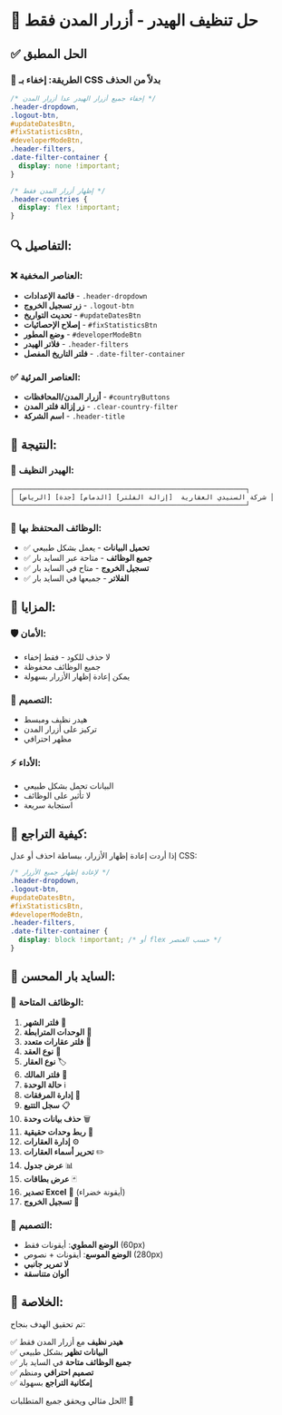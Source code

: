 # 🎯 حل تنظيف الهيدر - أزرار المدن فقط

## ✅ الحل المطبق

### 🎨 **الطريقة: إخفاء بـ CSS بدلاً من الحذف**

```css
/* إخفاء جميع أزرار الهيدر عدا أزرار المدن */
.header-dropdown,
.logout-btn,
#updateDatesBtn,
#fixStatisticsBtn,
#developerModeBtn,
.header-filters,
.date-filter-container {
  display: none !important;
}

/* إظهار أزرار المدن فقط */
.header-countries {
  display: flex !important;
}
```

## 🔍 **التفاصيل:**

### ❌ **العناصر المخفية:**
- **قائمة الإعدادات** - `.header-dropdown`
- **زر تسجيل الخروج** - `.logout-btn`
- **تحديث التواريخ** - `#updateDatesBtn`
- **إصلاح الإحصائيات** - `#fixStatisticsBtn`
- **وضع المطور** - `#developerModeBtn`
- **فلاتر الهيدر** - `.header-filters`
- **فلتر التاريخ المفصل** - `.date-filter-container`

### ✅ **العناصر المرئية:**
- **أزرار المدن/المحافظات** - `#countryButtons`
- **زر إزالة فلتر المدن** - `.clear-country-filter`
- **اسم الشركة** - `.header-title`

## 🎯 **النتيجة:**

### 📱 **الهيدر النظيف:**
```
┌─────────────────────────────────────────────────────────┐
│ [الرياض] [جدة] [الدمام] [إزالة الفلتر]  شركة السنيدي العقارية │
└─────────────────────────────────────────────────────────┘
```

### 🔧 **الوظائف المحتفظ بها:**
- ✅ **تحميل البيانات** - يعمل بشكل طبيعي
- ✅ **جميع الوظائف** - متاحة عبر السايد بار
- ✅ **تسجيل الخروج** - متاح في السايد بار
- ✅ **الفلاتر** - جميعها في السايد بار

## 🚀 **المزايا:**

### 🛡️ **الأمان:**
- لا حذف للكود - فقط إخفاء
- جميع الوظائف محفوظة
- يمكن إعادة إظهار الأزرار بسهولة

### 🎨 **التصميم:**
- هيدر نظيف ومبسط
- تركيز على أزرار المدن
- مظهر احترافي

### ⚡ **الأداء:**
- البيانات تحمل بشكل طبيعي
- لا تأثير على الوظائف
- استجابة سريعة

## 🔄 **كيفية التراجع:**

إذا أردت إعادة إظهار الأزرار، ببساطة احذف أو عدل CSS:

```css
/* لإعادة إظهار جميع الأزرار */
.header-dropdown,
.logout-btn,
#updateDatesBtn,
#fixStatisticsBtn,
#developerModeBtn,
.header-filters,
.date-filter-container {
  display: block !important; /* أو flex حسب العنصر */
}
```

## 📱 **السايد بار المحسن:**

### 🎯 **الوظائف المتاحة:**
1. **فلتر الشهر** 📅
2. **الوحدات المترابطة** 🔗
3. **فلتر عقارات متعدد** 🏢
4. **نوع العقد** 📄
5. **نوع العقار** 🏷️
6. **فلتر المالك** 👤
7. **حالة الوحدة** ℹ️
8. **إدارة المرفقات** 📁
9. **سجل التتبع** 📋
10. **حذف بيانات وحدة** 🗑️
11. **ربط وحدات حقيقية** 🔗
12. **إدارة العقارات** ⚙️
13. **تحرير أسماء العقارات** ✏️
14. **عرض جدول** 📊
15. **عرض بطاقات** 🃏
16. **تصدير Excel** 📗 (أيقونة خضراء)
17. **تسجيل الخروج** 🚪

### 🎨 **التصميم:**
- **الوضع المطوي**: أيقونات فقط (60px)
- **الوضع الموسع**: أيقونات + نصوص (280px)
- **لا تمرير جانبي**
- **ألوان متناسقة**

## 🎉 **الخلاصة:**

تم تحقيق الهدف بنجاح:

✅ **هيدر نظيف** مع أزرار المدن فقط  
✅ **البيانات تظهر** بشكل طبيعي  
✅ **جميع الوظائف متاحة** في السايد بار  
✅ **تصميم احترافي** ومنظم  
✅ **إمكانية التراجع** بسهولة  

الحل مثالي ويحقق جميع المتطلبات! 🚀
